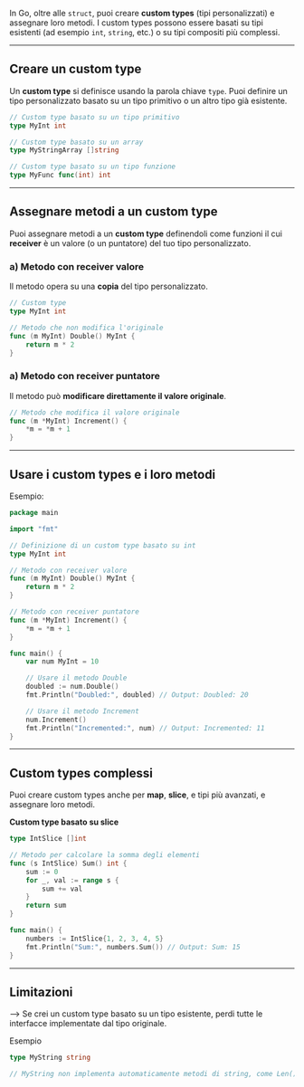 In Go, oltre alle `struct`, puoi creare **custom types** (tipi personalizzati) e assegnare loro metodi. I custom types possono essere basati su tipi esistenti (ad esempio `int`, `string`, etc.) o su tipi compositi più complessi.


***
## Creare un custom type
Un **custom type** si definisce usando la parola chiave `type`. Puoi definire un tipo personalizzato basato su un tipo primitivo o un altro tipo già esistente.

```go
// Custom type basato su un tipo primitivo
type MyInt int

// Custom type basato su un array
type MyStringArray []string

// Custom type basato su un tipo funzione
type MyFunc func(int) int
```


***
## Assegnare metodi a un custom type
Puoi assegnare metodi a un **custom type** definendoli come funzioni il cui **receiver** è un valore (o un puntatore) del tuo tipo personalizzato.

### a) Metodo con receiver valore
Il metodo opera su una **copia** del tipo personalizzato.
```go
// Custom type
type MyInt int

// Metodo che non modifica l'originale
func (m MyInt) Double() MyInt {
    return m * 2
}
```

### a) Metodo con receiver puntatore
Il metodo può **modificare direttamente il valore originale**.
```go
// Metodo che modifica il valore originale
func (m *MyInt) Increment() {
    *m = *m + 1
}
```



***
## Usare i custom types e i loro metodi
Esempio:

```go
package main

import "fmt"

// Definizione di un custom type basato su int
type MyInt int

// Metodo con receiver valore
func (m MyInt) Double() MyInt {
    return m * 2
}

// Metodo con receiver puntatore
func (m *MyInt) Increment() {
    *m = *m + 1
}

func main() {
    var num MyInt = 10

    // Usare il metodo Double
    doubled := num.Double()
    fmt.Println("Doubled:", doubled) // Output: Doubled: 20

    // Usare il metodo Increment
    num.Increment()
    fmt.Println("Incremented:", num) // Output: Incremented: 11
}
```



***
## **Custom types complessi**

Puoi creare custom types anche per **map**, **slice**, e tipi più avanzati, e assegnare loro metodi.

**Custom type basato su slice**
```go
type IntSlice []int

// Metodo per calcolare la somma degli elementi
func (s IntSlice) Sum() int {
    sum := 0
    for _, val := range s {
        sum += val
    }
    return sum
}

func main() {
    numbers := IntSlice{1, 2, 3, 4, 5}
    fmt.Println("Sum:", numbers.Sum()) // Output: Sum: 15
}
```




***
## Limitazioni

--> Se crei un custom type basato su un tipo esistente, perdi tutte le interfacce implementate dal tipo originale.

Esempio
```go
type MyString string

// MyString non implementa automaticamente metodi di string, come Len().
```